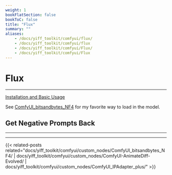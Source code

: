 ```yaml
---
weight: 1
bookFlatSection: false
bookToC: false
title: "Flux"
summary: ""
aliases:
    - /docs/yiff_toolkit/comfyui/flux/
    - /docs/yiff_toolkit/comfyui/flux
    - /docs/yiff_toolkit/comfyui/Flux/
    - /docs/yiff_toolkit/comfyui/Flux
---
```


<!--markdownlint-disable MD025 MD033 -->

# Flux

---

[Installation and Basic Usage](https://comfyanonymous.github.io/ComfyUI_examples/flux/)

See [ComfyUI_bitsandbytes_NF4](/docs/yiff_toolkit/comfyui/custom_nodes/ComfyUI_bitsandbytes_NF4/) for my favorite way to load in the model.

## Get Negative Prompts Back

---

---

{{< related-posts related="docs/yiff_toolkit/comfyui/custom_nodes/ComfyUI_bitsandbytes_NF4/ | docs/yiff_toolkit/comfyui/custom_nodes/ComfyUI-AnimateDiff-Evolved/ | docs/yiff_toolkit/comfyui/custom_nodes/ComfyUI_IPAdapter_plus/" >}}
